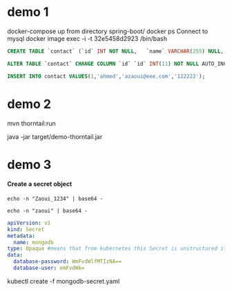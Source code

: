 # demo 1

docker-compose up from  directory spring-boot/
docker ps
Connect to mysql docker image exec -i -t 32e5458d2923  /bin/bash

```sql
CREATE TABLE `contact` (`id` INT NOT NULL,   `name` VARCHAR(255) NULL,   `email` VARCHAR(255) NULL,   `phone` VARCHAR(45) NULL,   PRIMARY KEY (`id`));

ALTER TABLE `contact` CHANGE COLUMN `id` `id` INT(11) NOT NULL AUTO_INCREMENT ,ADD UNIQUE INDEX `id_UNIQUE` (`id` ASC);

INSERT INTO contact VALUES(1,'ahmed','azaoui@eee.com','122222');
```
# demo 2

 mvn thorntail:run
 
 java -jar target/demo-thorntail.jar



# demo 3 

#### Create a secret object

```shell
echo -n "Zaoui_1234" | base64 -

echo -n "zaoui" | base64 -
```



```yaml
apiVersion: v1
kind: Secret
metadata:
  name: mongodb
type: Opaque #means that from kubernetes this Secret is unstructured it can contain arbitrary key-value pairs.
data:
  database-password: WmFvdWlfMTIzNA==
  database-user: emFvdWk=

```

kubectl create -f mongodb-secret.yaml


